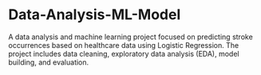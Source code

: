 # Data-Analysis-ML-Model
A data analysis and machine learning project focused on predicting stroke occurrences based on healthcare data using Logistic Regression. The project includes data cleaning, exploratory data analysis (EDA), model building, and evaluation.
